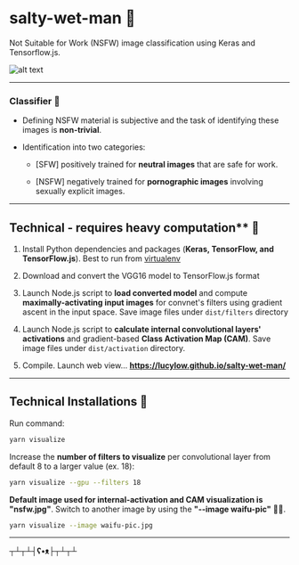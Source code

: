 # salty-wet-man &#x1F499;

Not Suitable for Work (NSFW) image classification using Keras and Tensorflow.js.

![alt text](https://github.com/lucylow/salty-wet-man/blob/master/64330371_573206533208216_2036770996110753792_n.png)

---


### Classifier &#x1F499;

* Defining NSFW material is subjective and the task of identifying these images is **non-trivial**.
* Identification into two categories:

  * [SFW] positively trained for **neutral images** that are safe for work.
  
  * [NSFW] negatively trained for **pornographic images** involving sexually explicit images. 


---


## Technical - requires heavy computation** &#x1F499;

1. Install Python dependencies and packages (**Keras, TensorFlow, and TensorFlow.js**). Best to run from [virtualenv](https://virtualenv.pypa.io/en/latest/)
   
2. Download and convert the VGG16 model to TensorFlow.js format

3. Launch Node.js script to **load converted model** and compute **maximally-activating input images** for  convnet's filters using gradient ascent in the input space. Save image files under `dist/filters` directory 
   
4. Launch Node.js script to **calculate internal convolutional layers' activations** and gradient-based **Class Activation Map (CAM)**. Save image files under `dist/activation` directory. 
   
5. Compile. Launch web view... **https://lucylow.github.io/salty-wet-man/**


---


## Technical Installations &#x1F499;

Run command:

```sh
yarn visualize
```


Increase the **number of filters to visualize** per convolutional layer from default 8 to a larger value (ex. 18):


```sh
yarn visualize --gpu --filters 18
```


**Default image used for internal-activation and CAM visualization is "nsfw.jpg"**. Switch to another image by using the **"--image waifu-pic"** 👀👀.


```sh
yarn visualize --image waifu-pic.jpg
```


---





**┬┴┬┴┤ʕ•ᴥ├┬┴┬┴**





